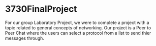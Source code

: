 # 3730FinalProject

For our group Laboratory Project, we were to complete a project with a topic related to general concepts of networking. Our project is a Peer to Peer Chat where the users can select a protocol from a list to send thier messages through. 
